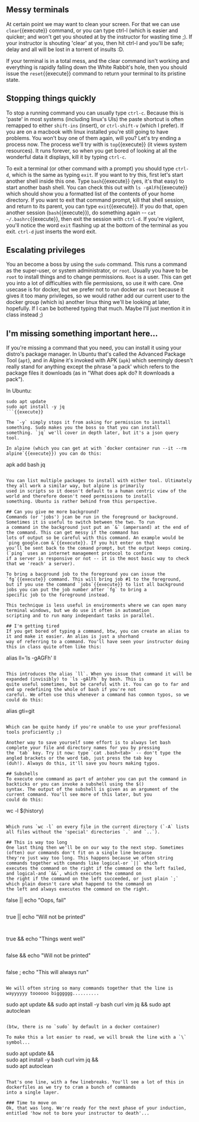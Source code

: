 ## Messy terminals

At certain point we may want to clean your screen. For that we can use `clear`{{execute}} command,
or you can type ctrl-l (which is easier and quicker; and won't get you shouted at by the instructor for wasting time ;).
If your instructor is shouting 'clear' at you, then hit ctrl-l and you'll be safe; delay and all will be lost in a torrent
of insults :D.

If your terminal is in a total mess, and the clear command isn't working and everything is rapidly falling down the White
Rabbit's hole, then you should issue the `reset`{{execute}} command to return your terminal to its pristine state.

## Stopping things quickly

To stop a running command you can usually type `ctrl-c`. Because this is 'paste' in most systems (including linux's UIs) the 
paste shortcut is often remapped to either `shift-ins` (insert), or `ctrl-shift-v` (which I prefer). If you are on a macbook with 
linux installed you're still going to have problems. You won't buy one of them again, will you? Let's try ending a process
now. The process we'll try with is `top`{{execute}} (it views system resources). It runs forever, so when you get bored
of looking at all the wonderful data it displays, kill it by typing `ctrl-c`.

To exit a terminal (or other command with a prompt) you should type `ctrl-d`, which is the same as typing `exit`. If you 
want to try this, first let's start another shell inside this one. Type `bash`{{execute}} (yes, it's that easy) to start
another bash shell. You can check this out with `ls -gAlFh`{{execute}} which should show you a formatted list of 
the contents of your home directory. If you want to exit that command prompt, kill that shell session, and return to its 
parent, you can type `exit`{{execute}}. If you do that, open another session (`bash`{{execute}}), do something
again -- `cat ~/.bashrc`{{execute}}, then exit the session with `ctrl-d`. If you're vigilent, you'll notice the word
`exit` flashing up at the bottom of the terminal as you exit. `ctrl-d` just inserts the word exit.

## Escalating privileges
You an become a boss by using the `sudo` command. This runs a command as the super-user, or system administrator, or `root`. 
Usually you have to be `root` to install things and to change permissions. `Root` is a user. This can get you into a lot
of difficulties with file permissions, so use it with care. One usecase is for docker, but we prefer not to run docker
as `root` because it gives it too many privileges, so we would rather add our current user to the docker group (which is)
another linux thing we'll be looking at later, hopefully. If I can be bothered typing that much. Maybe I'll just mention
it in class instead ;)

## I'm missing something important here...
If you're missing a command that you need, you can install it using your distro's package manager. In Ubuntu that's called
the Advanced Package Tool (`apt`), and in Alpine it's invoked with APK (`apk`) which seemingly doesn't really stand for 
anything except the phrase 'a pack' which refers to the package files it downloads (as in "What does apk do? It downloads 
a pack").

In Ubuntu:

```
sudo apt update
sudo apt install -y jq
```{{execute}}

The `-y` simply stops it from asking for permission to install something. Sudo makes you the boss so that you can install 
something. `jq` we'll cover in depth later, but it's a json query tool.

In alpine (which you can get at with `docker container run --it --rm alpine`{{execute}}) you can do this:

```
apk add bash jq
```

You can list multiple packages to install with either tool. Ultimately they all work a similar way, but alpine is primarily
used in scripts so it doesn't default to a human centric view of the world and therefore doesn't need permissions to install
something. Ubuntu is rather behind from this perspective.

## Can you give me more background?
Commands (or 'jobs') jcan be run in the foreground or background. Sometimes it is useful to switch between the two. To run 
a command in the background just put an `&` (ampersand) at the end of the command. This can get messy if the command has 
lots of output so be careful with this command. An example would be `ping google.com &`{{execute}}. If you hit enter on that
you'll be sent back to the comand prompt, but the output keeps coming. (`ping` uses an internet management protocol to confirm
if a server is responsive or not -- it is the most basic way to check that we 'reach' a server).

To bring a bacground job to the foreground you can issue the `fg`{{execute}} command. This will bring job #1 to the foreground, 
but if you use the command `jobs`{{execute}} to list all background jobs you can put the job number after `fg` to bring a
specific job to the foreground instead. 

This technique is less useful in environments where we can open many terminal windows, but we do use it often in automation
scripting and to run many independant tasks in parallel.

## I'm getting tired
If you get bored of typing a command, btw, you can create an alias to it and make it easier. An alias is just a shorhand
way of referring to a command. You'll have seen your instructor doing this in class quite often like this:

```
alias ll='ls -gAGFh'
ll
```{{execute}}

This introduces the alias `ll`. When you issue that command it will be expanded (invisibly) to `ls -gAlFh` by bash. This is
quite useful sometimes, but be careful with it. You can go to far and end up redefining the whole of bash if you're not 
careful. We often use this whenever a command has common typos, so we could do this:

```
alias gti=git
```{{execute}}

Which can be quite handy if you're unable to use your proffesional tools proficiently ;)

Another way to save yourself some effort is to always let bash complete your file and directory names for you by pressing
the `tab` key. Try it now: type `cat .bash<tab>` -- don't type the angled brackets or the word tab, just press the tab key 
(duh!). Always do this, it'll save you hours making typos.

## Subshells
To execute one command as part of antoher you can put the command in backticks or you can invoke a subshell using the $()
syntax. The output of the subshell is given as an argument of the current command. You'll see more of this later, but you 
could do this:

```
wc -l $(history)
```{{execute}}

Which runs `wc -l` on every file in the current directory (`-A` lists all files without the 'special' directories `.` and `..`).

## This is way too long
One last thing then we'll be on our way to the next step. Sometimes (often) our commands don't fit on a single line because
they're just way too long. This happens because we often string commands together with comands like logical-or `||` which
executes the command on the right if the command on the left failed, and logical-and `&&`, which executes the command on 
the right if the command on the left succeeded, or just plain `;` which plain doesn't care what happend to the command on
the left and always executes the command on the right.

```
false || echo "Oops, fail"
```{{execute}}

```
true || echo "Will not be printed"
```{{execute}}
  
```
true && echo "Things went well"
```{{execute}}

```
false && echo "Will not be printed"
```{{execute}}

```
false ; echo "This will always run"
```{{execute}}

We will often string so many commands together that the line is wayyyyyy toooooo bigggggg..........

```
sudo apt update && sudo apt install -y bash curl vim jq && sudo apt autoclean
```{{execute}}

(btw, there is no `sudo` by default in a docker container)

To make this a lot easier to read, we will break the line with a `\` symbol...

```
sudo apt update && \
sudo apt install -y bash curl vim jq && \
sudo apt autoclean
```{{execute}}

That's one line, with a few linebreaks. You'll see a lot of this in dockerfiles as we try to cram a bunch of commands
into a single layer.

### Time to move on
Ok, that was long. We're ready for the next phase of your induction, entitled 'how not to bore your instructor to death'...